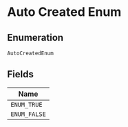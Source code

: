 
# Auto Created Enum

## Enumeration

`AutoCreatedEnum`

## Fields

| Name |
|  --- |
| `ENUM_TRUE` |
| `ENUM_FALSE` |

